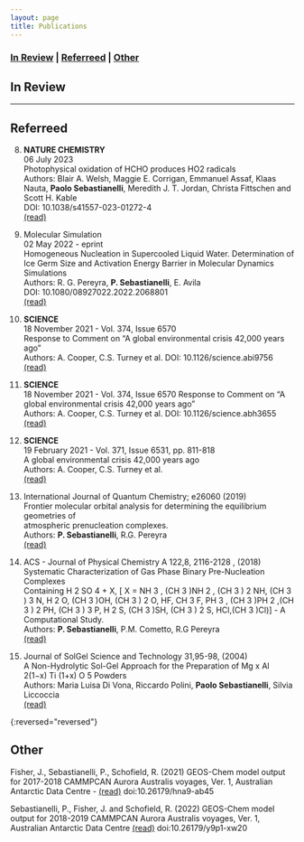 ```yaml
---
layout: page
title: Publications
---
```


### [In Review](#in-review) | [Referreed](#referreed) | [Other](#other)

## In Review
---

## Referreed

8. **NATURE CHEMISTRY**   
06 July 2023  
Photophysical oxidation of HCHO produces HO2 radicals  
Authors: Blair A. Welsh, Maggie E. Corrigan, Emmanuel Assaf, Klaas Nauta, **Paolo Sebastianelli**, Meredith J. T. Jordan, Christa Fittschen and Scott H. Kable  
DOI: 10.1038/s41557-023-01272-4  
[(read)](https://www.nature.com/articles/s41557-023-01272-4)  

7. Molecular Simulation   
02 May 2022 - eprint  
Homogeneous Nucleation in Supercooled Liquid Water. Determination of Ice Germ Size and Activation Energy Barrier in Molecular Dynamics Simulations  
Authors: R. G. Pereyra, **P. Sebastianelli**, E. Avila  
DOI: 10.1080/08927022.2022.2068801  
[(read)](https://doi.org/10.1080/08927022.2022.2068801)  


6. **SCIENCE**  
18 November 2021 - Vol. 374, Issue 6570  
Response to Comment on “A global environmental crisis 42,000 years ago”  
Authors: A. Cooper, C.S. Turney et al. DOI: 10.1126/science.abi9756
[(read)](https://doi.org/10.1126/science.abi9756)  

5. **SCIENCE**  
18 November 2021 - Vol. 374, Issue 6570
Response to Comment on “A global environmental crisis 42,000 years ago”  
Authors: A. Cooper, C.S. Turney et al. DOI: 10.1126/science.abh3655  
[(read)](https://doi.org/10.1126/science.abh3655)  

4. **SCIENCE**  
19 February 2021 - Vol. 371, Issue 6531, pp. 811-818  
A global environmental crisis 42,000 years ago  
Authors: A. Cooper, C.S. Turney et al.  
[(read)](https://doi.org/10.1126/science.abb8677)  

3. International Journal of Quantum Chemistry; e26060 (2019)  
Frontier molecular orbital analysis for determining the equilibrium geometries of  
atmospheric prenucleation complexes.  
Authors: **P. Sebastianelli**, R.G. Pereyra  
[(read)](https://doi.org/10.1002/qua.26060)  

2. ACS - Journal of Physical Chemistry A 122,8, 2116-2128 , (2018)  
Systematic Characterization of Gas Phase Binary Pre-Nucleation Complexes  
Containing H 2 SO 4 + X, [ X = NH 3 , (CH 3 )NH 2 , (CH 3 ) 2 NH, (CH 3 ) 3 N, H 2 O, (CH 3 )OH, (CH 3 ) 2 O,
HF, CH 3 F, PH 3 , (CH 3 )PH 2 ,(CH 3 ) 2 PH, (CH 3 ) 3 P, H 2 S, (CH 3 )SH, (CH 3 ) 2 S, HCl,(CH 3 )Cl)] - A
Computational Study.  
Authors: **P. Sebastianelli**, P.M. Cometto, R.G Pereyra  
[(read)](https://doi.org/10.1021/acs.jpca.7b10205)  

1. Journal of SolGel Science and Technology 31,95-98, (2004)  
A Non-Hydrolytic Sol-Gel Approach for the Preparation of Mg x Al 2(1−x) Ti (1+x) O 5 Powders  
Authors: Maria Luisa Di Vona, Riccardo Polini, **Paolo Sebastianelli**, Silvia Liccoccia  
[(read)](https://doi.org/10.1023/B:JSST.0000047967.82122.6f)

{:reversed="reversed"}

## Other 

Fisher, J., Sebastianelli, P., Schofield, R. (2021) GEOS-Chem model output for 2017-2018 CAMMPCAN Aurora Australis voyages, Ver. 1, Australian Antarctic Data Centre - [(read)](https://researchdata.edu.au/geos-chem-model-australis-voyages/1701891) doi:10.26179/hna9-ab45

Sebastianelli, P., Fisher, J. and Schofield, R. (2022) GEOS-Chem model output for 2018-2019 CAMMPCAN Aurora Australis voyages, Ver. 1, Australian Antarctic Data Centre [(read)](https://data.aad.gov.au/metadata/records/AAS_4431_CAMMPCAN_GEOS_Chem_Model_AA_2018-19) doi:10.26179/y9p1-xw20
